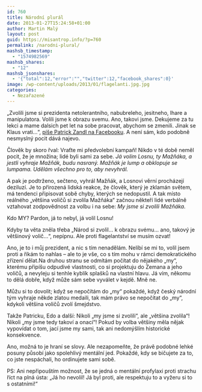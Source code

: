 ```yaml
---
id: 760
title: Národní plurál
date: 2013-01-27T15:24:58+01:00
author: Martin Malý
layout: post
guid: https://misantrop.info/?p=760
permalink: /narodni-plural/
mashsb_timestamp:
  - "1574982569"
mashsb_shares:
  - "12"
mashsb_jsonshares:
  - '{"total":12,"error":"","twitter":12,"facebook_shares":0}'
image: /wp-content/uploads/2013/01/flagelanti.jpg.jpg
categories:
  - Nezařazené
---
```

&#8222;Zvolili jsme si prezidenta netolerantniho, nabubreleho, jesitneho, lhare a manipulatora. Volili jsme k obrazu svemu. Ano, takovi jsme. Dekujeme za tu lekci a mame dalsich pet let na sobe pracovat, abychom se zmenili. Jinak se Klaus vrati&#8230;&#8220;, [píše Patrick Zandl na Facebooku](https://www.facebook.com/patrick.zandl/posts/10152408176030018). A není sám, kdo podobně nesmyslný pocit dává najevo.

<!--more-->

Člověk by skoro řval: Vraťte mi předvolební kampaň! Nikdo v té době neměl pocit, že je množina; lidé byli sami za sebe. _Já volím Losnu, ty Mažňáka, a jestli vyhraje Mažňák, budu nasraný. Mažňák je lump a obklopuje se lumpama. Udělám všechno pro to, aby nevyhrál._

A pak je podtrženo, sečteno, vyhrál Mažňák, a Losnovi věrní procházejí deziluzí. Je to přirozená lidská reakce, že člověk, který je zklamán světem, má tendenci připisovat sobě chyby, kterých se nedopustil. A tak místo reálného &#8222;většina voličů si zvolila Mažňáka&#8220; začnou někteří lidé verbálně vztahovat zodpovědnost za volbu i na sebe: _My jsme si zvolili Mažňáka._

Kdo MY? Pardon, já to nebyl, já volil Losnu!

Kdyby ta věta zněla třeba &#8222;Národ si zvolil&#8230; k obrazu svému&#8230; ano, takový je většinový volič&#8230;&#8220;, nepípnu. Ale proti flagelantství se musím ozvat!

Ano, je to i můj prezident, a nic s tím nenadělám. Nelíbí se mi to, volil jsem proti a říkám to nahlas &#8211; ale to je vše, co s tím mohu v rámci demokratického zřízení dělat.Na druhou stranu se odmítám počítat do nějakého &#8222;my&#8220;, kterému připíšu odpudivé vlastnosti, co si projektuju do Zemana a jeho voličů, a nevyleju si tenhle kyblík splašků na vlastní hlavu. Já vím, někomu to dělá dobře, když může sám sebe vyválet v kejdě. Mně ne.

Můžu si to dovolit; když se nepočítám do &#8222;my&#8220; pokaždé, když český národní tým vyhraje někde zlatou medaili, tak mám právo se nepočítat do &#8222;my&#8220;, kdykoli většina voličů zvolí šmejdstvo.

Takže Patricku, Edo a další: Nikoli &#8222;my jsme si zvolili&#8220;, ale &#8222;většina zvolila&#8220;! Nikoli &#8222;my jsme tedy takoví a onací&#8220;! Pokud by volba většiny měla nějak vypovídat o tom, jací jsme my sami, tak ani nedomýšlím historické konsekvence.

Ano, možná to je hraní se slovy. Ale nezapomeňte, že právě podobné lehké posuny působí jako spolehlivý mentální jed. Pokaždé, kdy se bičujete za to, co jste nespáchali, ho ordinujete sami sobě.

PS: Ani nepřipouštím možnost, že se jedná o mentální profylaxi proti strachu říct na plná ústa: &#8222;Já ho nevolil! Já byl proti, ale respektuju to a vyžeru si to s ostatními!&#8220;